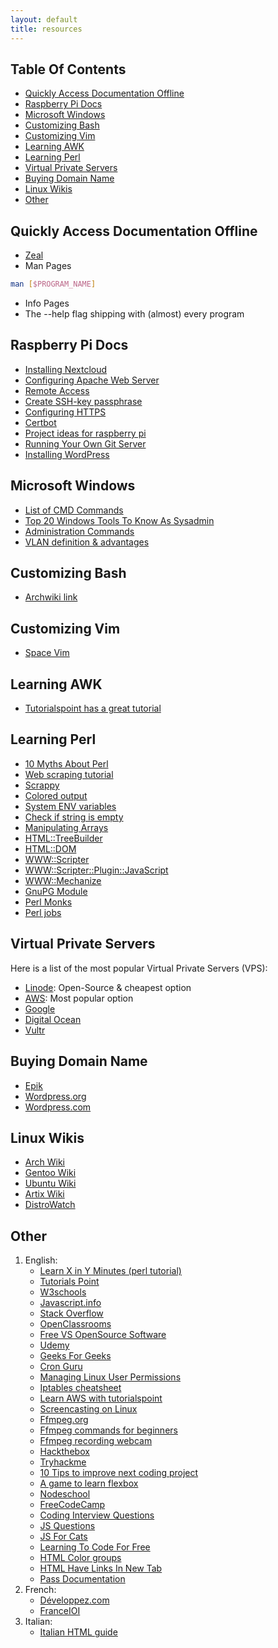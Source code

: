 ```yaml
---
layout: default
title: resources
---
```


## Table Of Contents

* [Quickly Access Documentation Offline](#quickly-access-documentation-offline)
* [Raspberry Pi Docs](#raspberry-pi-docs)
* [Microsoft Windows](#microsoft-windows)
* [Customizing Bash](#customizing-bash)
* [Customizing Vim](#customizing-vim)
* [Learning AWK](#learning-awk)
* [Learning Perl](#learning-perl)
* [Virtual Private Servers](#virtual-private-servers)
* [Buying Domain Name](#buying-domain-name)
* [Linux Wikis](#linux-wikis)
* [Other](#other)

## Quickly Access Documentation Offline

+ [Zeal](https://github.com/zealdocs/zeal)
+ Man Pages
```bash
man [$PROGRAM_NAME]
```
+ Info Pages
+ The --help flag shipping with (almost) every program

## Raspberry Pi Docs

+ [Installing Nextcloud](https://raspberrytips.com/install-nextcloud-raspberry-pi)
+ [Configuring Apache Web Server](https://vitux.com/how-to-install-and-configure-apache-web-server-on-ubuntu)
+ [Remote Access](https://www.raspberrypi.org/documentation/computers/remote-access.html)
+ [Create SSH-key passphrase](https://www.linuxshelltips.com/create-ssh-key-passphrase/)
+ [Configuring HTTPS](https://wiki.debian.org/Self-Signed_Certificate)
+ [Certbot](https://certbot.eff.org/lets-encrypt/arch-apache)
+ [Project ideas for raspberry pi](https://itsfoss.com/raspberry-pi-projects/)
+ [Running Your Own Git Server](https://www.linux.com/training-tutorials/how-run-your-own-git-server)
+ [Installing WordPress](https://wordpress.org/support/article/how-to-install-wordpress)

## Microsoft Windows

+ [List of CMD Commands](https://www.lifewire.com/list-of-command-prompt-commands-4092302)
+ [Top 20 Windows Tools To Know As Sysadmin](https://www.poweradmin.com/blog/top-20-windows-tools-every-sysadmin-should-know/)
+ [Administration Commands](https://geekflare.com/windows-administration-commands/)
+ [VLAN definition & advantages](https://www.guru99.com/vlan-definition-types-advantages.html)

## Customizing Bash

+ [Archwiki link](https://wiki.archlinux.org/index.php/Bash/Prompt_customization)

## Customizing Vim

+ [Space Vim](https://spacevim.org)

## Learning AWK

+ [Tutorialspoint has a great tutorial](https://www.tutorialspoint.com/awk/awk_basic_examples.htm)

## Learning Perl

+ [10 Myths About Perl](https://www.perl.com/pub/2000/01/10PerlMyths.html/)
+ [Web scraping tutorial](https://teusje.wordpress.com/2010/05/02/web-scraping-with-perl/)
+ [Scrappy](https://metacpan.org/dist/Scrappy)
+ [Colored output](https://stackoverflow.com/questions/2445605/how-can-i-get-colored-output-with-printf-and-perls-termansicolor)
+ [System ENV variables](https://alvinalexander.com/perl/edu/articles/pl020002/)
+ [Check if string is empty](https://stackoverflow.com/questions/2045644/what-is-the-proper-way-to-check-if-a-string-is-empty-in-perl)
+ [Manipulating Arrays](https://perlmaven.com/manipulating-perl-arrays)
+ [HTML::TreeBuilder](https://metacpan.org/pod/HTML::TreeBuilder)
+ [HTML::DOM](https://metacpan.org/pod/HTML::DOM)
+ [WWW::Scripter](https://metacpan.org/pod/WWW::Scripter)
+ [WWW::Scripter::Plugin::JavaScript](https://metacpan.org/pod/WWW::Scripter::Plugin::JavaScript)
+ [WWW::Mechanize](https://metacpan.org/pod/WWW::Mechanize)
+ [GnuPG Module](https://metacpan.org/pod/GnuPG)
+ [Perl Monks](https://www.perlmonks.org/?node_id=152489)
+ [Perl jobs](https://jobs.perl.org/search?q=&location=&offsite=yes)

## Virtual Private Servers

Here is a list of the most popular Virtual Private Servers (VPS):

+ [Linode](linode.com): Open-Source & cheapest option
+ [AWS](amazon.aws.com): Most popular option
+ [Google](cloud.google.com)
+ [Digital Ocean](https://www.digitalocean.com/)
+ [Vultr](vultr.com)

## Buying Domain Name

+ [Epik](epik.com)
+ [Wordpress.org](wordpress.org)
+ [Wordpress.com](wordpress.com)

## Linux Wikis

+ [Arch Wiki](https://archlinux.org)
+ [Gentoo Wiki](https://wiki.gentoo.org/wiki/Main_Page)
+ [Ubuntu Wiki](https://wiki.ubuntu.com/)
+ [Artix Wiki](https://wiki.artixlinux.org/)
+ [DistroWatch](https://distrowatch.com/)

## Other

1. English:
	+ [Learn X in Y Minutes (perl tutorial)](https://learnxinyminutes.com/docs/perl/)
	+ [Tutorials Point](https://www.tutorialspoint.com/index.htm)
	+ [W3schools](https://w3schools.com)
	+ [Javascript.info](https://javascript.info/)
	+ [Stack Overflow](https://stackoverflow.com/)
	+ [OpenClassrooms](https://openclarooms.com)
	+ [Free VS OpenSource Software](https://www.gnu.org/philosophy/open-source-misses-the-point.en.html)
	+ [Udemy](https://www.udemy.com/)
	+ [Geeks For Geeks](https://www.geeksforgeeks.org/difference-between-router-and-switch/)
	+ [Cron Guru](https://crontab.guru/)
	+ [Managing Linux User Permissions](https://docs.rackspace.com/support/how-to/basic-linux-directory-permissions-and-how-to-check-them)
	+ [Iptables cheatsheet](https://www.andreafortuna.org/2019/05/08/iptables-a-simple-cheatsheet/)
	+ [Learn AWS with tutorialspoint](https://www.tutorialspoint.com/amazon_web_services/amazon_web_services_cloud_computing.htm)
	+ [Screencasting on Linux](https://www.howtogeek.com/446706/how-to-create-a-screencast-on-linux/)
	+ [Ffmpeg.org](ffmpeg.org)
	+ [Ffmpeg commands for beginners](https://ostechnix.com/20-ffmpeg-commands-beginners/)
	+ [Ffmpeg recording webcam](https://wiki.archlinux.org/index.php/FFmpeg#Recording_webcam)
	+ [Hackthebox](https://hackthebox.eu)
	+ [Tryhackme](https://tryhackme.com/)
	+ [10 Tips to improve next coding project](https://www.freecodecamp.org/news/10-css-tricks-for-your-next-coding-project/)
	+ [A game to learn flexbox](https://flexboxfroggy.com/)
	+ [Nodeschool](https://nodeschool.io/)
	+ [FreeCodeCamp](https://www.freecodecamp.org/)
	+ [Coding Interview Questions](https://www.byte-by-byte.com/coding-interview-questions/)
	+ [JS Questions](https://github.com/lydiahallie/javascript-questions)
	+ [JS For Cats](http://jsforcats.com/)
	+ [Learning To Code For Free](https://www.hostinger.com/tutorials/learn-coding-online-for-free/)
	+ [HTML Color groups](https://www.w3schools.com/colors/colors_groups.asp)
	+ [HTML Have Links In New Tab](https://www.freecodecamp.org/news/how-to-use-html-to-open-link-in-new-tab/)
	+ [Pass Documentation](https://www.passwordstore.org/)
2. French:
	+ [Développez.com](https://developpez.com)
	+ [FranceIOI](http://www.france-ioi.org/)
3. Italian:
	+ [Italian HTML guide](https://www.html.it/guide/guida-html/)
